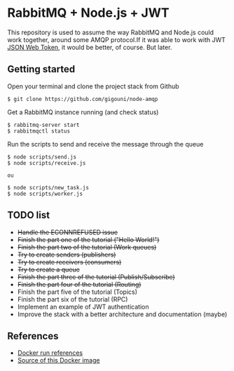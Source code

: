 # RabbitMQ + Node.js + JWT

This repository is used to assume the way RabbitMQ and Node.js could work 
together, around some AMQP protocol.If it was able to work with JWT 
[JSON Web Token](https://jwt.io/), it would be better, of course. But later.

##  Getting started

Open your terminal and clone the project stack from Github

```shell
$ git clone https://github.com/gigouni/node-amqp
```

Get a RabbitMQ instance running (and check status)

```shell
$ rabbitmq-server start
$ rabbitmqctl status
```

Run the scripts to send and receive the message through the queue

```shell
$ node scripts/send.js
$ node scripts/receive.js

ou

$ node scripts/new_task.js
$ node scripts/worker.js
```

## TODO list

* ~~Handle the ECONNREFUSED issue~~
* ~~Finish the part one of the tutorial ("Hello World!")~~
* ~~Finish the part two of the tutorial (Work queues)~~
* ~~Try to create senders (publishers)~~
* ~~Try to create receivers (consumers)~~
* ~~Try to create a queue~~
* ~~Finish the part three of the tutorial (Publish/Subscribe)~~
* ~~Finish the part four of the tutorial (Routing)~~
* Finish the part five of the tutorial (Topics)
* Finish the part six of the tutorial (RPC)
* Implement an example of JWT authentication
* Improve the stack with a better architecture and documentation (maybe)

## References

* [Docker run references](https://docs.docker.com/engine/reference/run/)
* [Source of this Docker image](https://hub.docker.com/r/rabbitmq/)
